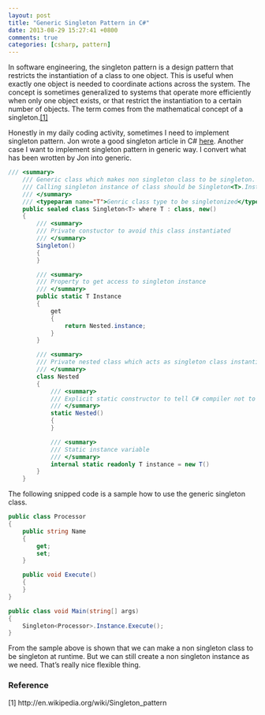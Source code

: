 ```yaml
---
layout: post
title: "Generic Singleton Pattern in C#"
date: 2013-08-29 15:27:41 +0800
comments: true
categories: [csharp, pattern]
---
```

In software engineering, the singleton pattern is a design pattern that restricts the instantiation of a class to one object. This is useful when exactly one object is needed to coordinate actions across the system. The concept is sometimes generalized to systems that operate more efficiently when only one object exists, or that restrict the instantiation to a certain number of objects. The term comes from the mathematical concept of a singleton.<a href="http://en.wikipedia.org/wiki/Singleton_pattern">[1]</a>

Honestly in my daily coding activity, sometimes I need to implement singleton pattern. Jon wrote a good singleton article in C# <a href="http://www.yoda.arachsys.com/csharp/singleton.html">here</a>. Another case I want to implement singleton pattern in generic way. I convert what has been wrotten by Jon into generic.

``` c# generic singleton
/// <summary>
    /// Generic class which makes non singleton class to be singleton.
    /// Calling singleton instance of class should be Singleton<T>.Instance, otherwise the returned class is not singleton one.    ///
    /// </summary>
    /// <typeparam name="T">Genric class type to be singletonized</typeparam>
    public sealed class Singleton<T> where T : class, new()
    {
        /// <summary>
        /// Private constuctor to avoid this class instantiated
        /// </summary>
        Singleton()
        {
        }

        /// <summary>
        /// Property to get access to singleton instance
        /// </summary>
        public static T Instance
        {
            get
            {
                return Nested.instance;
            }
        }

        /// <summary>
        /// Private nested class which acts as singleton class instantiator. This class should not be accessible outside <see cref="Singleton<T>"/>
        /// </summary>
        class Nested
        {
            /// <summary>
            /// Explicit static constructor to tell C# compiler not to mark type as beforefieldinit
            /// </summary>
            static Nested()
            {
            }

            /// <summary>
            /// Static instance variable
            /// </summary>
            internal static readonly T instance = new T()
        }
    }
```

The following snipped code is a sample how to use the generic singleton class.
``` c# sample
public class Processor
{
    public string Name
    {
        get;
        set;
    }

    public void Execute()
    {
    }
}

public class void Main(string[] args)
{
    Singleton<Processor>.Instance.Execute();
}
```

From the sample above is shown that we can make a non singleton class to be singleton at runtime. But we can still create a non singleton instance as we need. That’s really nice flexible thing.

<h3>Reference</h3>
[1] http://en.wikipedia.org/wiki/Singleton_pattern
